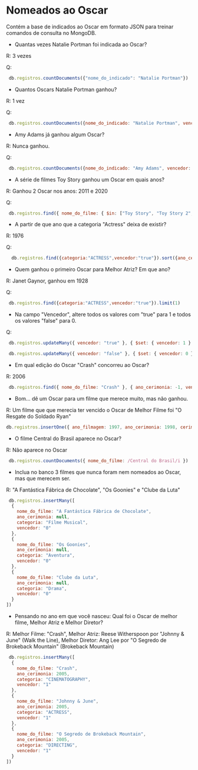 # Nomeados ao Oscar

Contém a base de indicados ao Oscar em formato JSON para treinar comandos de consulta no MongoDB. 

* Quantas vezes Natalie Portman foi indicada ao Oscar?

R: 3 vezes

Q:
```js
 db.registros.countDocuments({"nome_do_indicado": "Natalie Portman"})
```

* Quantos Oscars Natalie Portman ganhou?

R: 1 vez

Q:
```js
 db.registros.countDocuments({nome_do_indicado: "Natalie Portman", vencedor: "true"})
```

* Amy Adams já ganhou algum Oscar?

R: Nunca ganhou.

Q:
```js
 db.registros.countDocuments({nome_do_indicado: "Amy Adams", vencedor: "true"})
```

* A série de filmes Toy Story ganhou um Oscar em quais anos?

R: Ganhou 2 Oscar nos anos: 2011 e 2020

Q:
```js
 db.registros.find({ nome_do_filme: { $in: ["Toy Story", "Toy Story 2", "Toy Story 3", "Toy Story 4"] } });
```

* A partir de que ano que a categoria "Actress" deixa de existir? 

R: 1976

Q:
```js
  db.registros.find({categoria:"ACTRESS",vencedor:"true"}).sort({ano_cerimonia:-1}).limit(1)
```

* Quem ganhou o primeiro Oscar para Melhor Atriz? Em que ano?

R: Janet Gaynor, ganhou em 1928

Q:
```js
 db.registros.find({categoria:"ACTRESS",vencedor:"true"}).limit(1)
```

* Na campo "Vencedor", altere todos os valores com "true" para 1 e todos os valores "false" para 0.

Q:
```js
 db.registros.updateMany({ vencedor: "true" }, { $set: { vencedor: 1 } })
```

```js
 db.registros.updateMany({ vencedor: "false" }, { $set: { vencedor: 0 } } )
```

* Em qual edição do Oscar "Crash" concorreu ao Oscar?

R: 2006

```js
 db.registros.find({ nome_do_filme: "Crash" }, { ano_cerimonia: -1, vencedor: 1 } )
```

* Bom... dê um Oscar para um filme que merece muito, mas não ganhou.

R: Um filme que que merecia ter vencido o Oscar de Melhor Filme foi "O Resgate do Soldado Ryan"

```js
db.registros.insertOne({ ano_filmagem: 1997, ano_cerimonia: 1998, cerimonia: 51, categoria: "filme de guerra", nome_do_indicado: "Tom Hanks", nome_do_filme: "O Resgate do Soldado Ryan", vencedor: 1 })
```

* O filme Central do Brasil aparece no Oscar?

R: Não aparece no Oscar

```js
 db.registros.countDocuments({ nome_do_filme: /Central do Brasil/i })
```

* Inclua no banco 3 filmes que nunca foram nem nomeados ao Oscar, mas que merecem ser. 

R: "A Fantástica Fábrica de Chocolate", "Os Goonies" e "Clube da Luta"

```js
 db.registros.insertMany([
  {
    nome_do_filme: "A Fantástica Fábrica de Chocolate",
    ano_cerimonia: null,
    categoria: "Filme Musical",
    vencedor: "0"
  },
  {
    nome_do_filme: "Os Goonies",
    ano_cerimonia: null,      
    categoria: "Aventura",
    vencedor: "0"
  },
  {
    nome_do_filme: "Clube da Luta",
    ano_cerimonia: null,
    categoria: "Drama",
    vencedor: "0"
  }
])

```

* Pensando no ano em que você nasceu: Qual foi o Oscar de melhor filme, Melhor Atriz e Melhor Diretor?

R: Melhor Filme: "Crash", Melhor Atriz: Reese Witherspoon por "Johnny & June" (Walk the Line), Melhor Diretor: Ang Lee por "O Segredo de Brokeback Mountain" (Brokeback Mountain)

```js
 db.registros.insertMany([
  {
    nome_do_filme: "Crash",
    ano_cerimonia: 2005,
    categoria: "CINEMATOGRAPHY",
    vencedor: "1"
  },
  {
    nome_do_filme: "Johnny & June",
    ano_cerimonia: 2005,
    categoria: "ACTRESS",
    vencedor: "1"
  },
  {
    nome_do_filme: "O Segredo de Brokeback Mountain",
    ano_cerimonia: 2005,
    categoria: "DIRECTING",
    vencedor: "1"
  }
])

```


